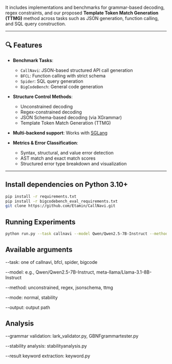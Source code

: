 

It includes implementations and benchmarks for grammar-based decoding, regex constraints, and our proposed **Template Token Match Generation (TTMG)** method across tasks such as JSON generation, function calling, and SQL query construction.

---

## 🔍 Features

- **Benchmark Tasks**:  
  - `CallNavi`: JSON-based structured API call generation  
  - `BFCL`: Function calling with strict schema  
  - `Spider`: SQL query generation  
  - `BigCodeBench`: General code generation

- **Structure Control Methods**:
  - Unconstrained decoding  
  - Regex-constrained decoding  
  - JSON Schema-based decoding (via XGrammar)  
  - Template Token Match Generation (TTMG)

- **Multi-backend support**: Works with [SGLang](https://github.com/InternLM/SGLang)

- **Metrics & Error Classification**:
  - Syntax, structural, and value error detection
  - AST match and exact match scores
  - Structured error type breakdown and visualization

---
## Install dependencies on Python 3.10+
```bash
pip install -r requirements.txt
pip install -r bigcodebench_eval_requirements.txt
git clone https://github.com/Etamin/CallNavi.git
```


## Running Experiments

```bash
python run.py --task callnavi --model Qwen/Qwen2.5-7B-Instruct --method regex --decoder xgrammar --mode normal --output result
```
## Available arguments
--task: one of callnavi, bfcl, spider, bigcode

--model: e.g., Qwen/Qwen2.5-7B-Instruct, meta-llama/Llama-3.1-8B-Instruct

--method: unconstrained, regex, jsonschema, ttmg

--mode: normal, stability

--output: output path

## Analysis 

--grammar validation: lark_validator.py, GBNFgrammartester.py

--stability analysis: stabilityanalysis.py

--result keyword extraction: keyword.py
